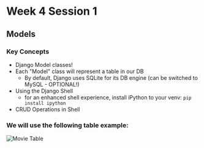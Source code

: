 # Week 4 Session 1
## Models
### Key Concepts
- Django Model classes!
- Each "Model" class will represent a table in our DB
    - By default, Django uses SQLite for its DB engine (can be switched to MySQL - OPTIONAL!)
- Using the Django Shell
    - for an enhanced shell experience, install iPython to your venv: `pip install ipython`
- CRUD Operations in Shell

### We will use the following table example:
![Movie Table](https://i.imgur.com/cWCkIrF.png)